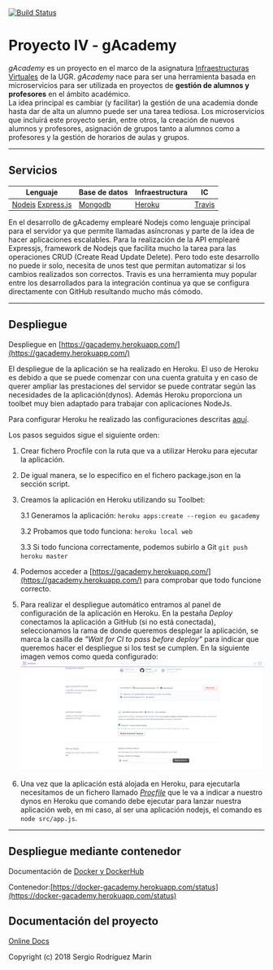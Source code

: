 [![Build Status](https://travis-ci.org/pavocejudo/ProyectoIV.svg?branch=master)](https://travis-ci.org/pavocejudo/ProyectoIV)
# Proyecto IV - gAcademy

*gAcademy* es un proyecto en el marco de la asignatura [Infraestructuras Virtuales](https://github.com/JJ/IV-18-19) de la UGR. *gAcademy* nace para ser una herramienta basada en microservicios para ser utilizada en proyectos de **gestión de alumnos y profesores** en el ámbito académico.  
La idea principal es cambiar (y facilitar) la gestión de una academia donde hasta dar de alta un alumno puede ser una tarea tediosa. Los microservicios que incluirá este proyecto serán, entre otros, la creación de nuevos alumnos y profesores, asignación de grupos tanto a alumnos como a profesores y la gestión de horarios de aulas y grupos.

---

## Servicios
| Lenguaje | Base de datos | Infraestructura | IC |
| -------- | ------------- | --------------- | -- |
| [Nodejs](https://nodejs.org/en/)  [Express.js](https://expressjs.com/)|[Mongodb](https://www.mongodb.com/es) | [Heroku](https://www.heroku.com/) | [Travis](https://travis-ci.org/) |

En el desarrollo de gAcademy emplearé Nodejs como lenguaje principal para el servidor ya que permite llamadas asíncronas y parte de la idea de hacer aplicaciones escalables. Para la realización de la API emplearé Expressjs, framework de Nodejs que facilita mucho la tarea para las operaciones CRUD (Create Read Update Delete). Pero todo este desarrollo no puede ir solo, necesita de unos test que permitan automatizar si los cambios realizados son correctos. Travis es una herramienta muy popular entre los desarrollados para la integración continua ya que se configura directamente con GitHub resultando mucho más cómodo.  

---

## Despliegue

Despliegue en [https://gacademy.herokuapp.com/](https://gacademy.herokuapp.com/)

El despliegue de la aplicación se ha realizado en Heroku. El uso de Heroku es debido a que se puede comenzar con una cuenta gratuita y en caso de querer ampliar las prestaciones
del servidor se puede contratar según las necesidades de la aplicación(dynos). Además Heroku proporciona un toolbet muy bien adaptado para trabajar con aplicaciones NodeJs.

Para configurar Heroku he realizado las configuraciones descritas [aquí](https://devcenter.heroku.com/articles/getting-started-with-nodejs#set-up).

Los pasos seguidos sigue el siguiente orden:
1. Crear fichero Procfile con la ruta que va a utilizar Heroku para ejecutar la aplicación.
2. De igual manera, se lo especifico en el fichero package.json en la sección script.
3. Creamos la aplicación en Heroku utilizando su Toolbet:

	3.1 Generamos la aplicación: ```heroku apps:create --region eu gacademy```

	3.2 Probamos que todo funciona: ```heroku local web```

	3.3 Si todo funciona correctamente, podemos subirlo a Git ```git push heroku master```
4. Podemos acceder a [https://gacademy.herokuapp.com/](https://gacademy.herokuapp.com/) para comprobar que todo funcione correcto.
5. Para realizar el despliegue automático entramos al panel de configuración de la aplicación en Heroku. En la pestaña _Deploy_ conectamos la aplicación a GitHub (si no está conectada), seleccionamos la rama de donde queremos desplegar la aplicación, se marca la casilla de _"Wait for CI to pass before deploy"_ para indicar que queremos hacer el despliegue si los test se cumplen. En la siguiente imagen vemos como queda configurado: ![Despliegue automático en Heroku](docs/despliegue.png)
6. Una vez que la aplicación está alojada en Heroku, para ejecutarla necesitamos de un fichero llamado [_Procfile_](https://github.com/pavocejudo/ProyectoIV/blob/master/Procfile) que le va a indicar a nuestro dynos en Heroku que comando debe ejecutar para lanzar nuestra aplicación web, en mi caso, al ser una aplicación nodejs, el comando es ```node src/app.js```.

---

## Despliegue mediante contenedor

Documentación de [Docker y DockerHub](https://pavocejudo.github.io/ProyectoIV/)


Contenedor:[https://docker-gacademy.herokuapp.com/status](https://docker-gacademy.herokuapp.com/status) 

## Documentación del proyecto
[Online Docs](https://pavocejudo.github.io/ProyectoIV/)



Copyright (c) 2018 Sergio Rodríguez Marín
